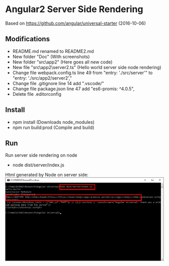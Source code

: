 # Angular2 Server Side Rendering

Based on https://github.com/angular/universal-starter (2016-10-06)

## Modifications
* README.md renamed to README2.md
* New folder "Doc" (With screenshots)
* New folder "src\app2" (Here goes all new code)
* New file "src\app2\server2.ts" (Hello world server side node rendering)
* Change file webpack.config.ts line 49 from "entry: './src/server'" to "entry: './src/app2/server2',"
* Change file .gitignore line 14 add ".vscode/" 
* Change file package.json line 47 add "es6-promis: ^4.0.5",
* Delete file .editorconfig

## Install
* npm install (Downloads node_modules)
* npm run build:prod (Compile and build)

## Run
Run server side rendering on node
* node dist/server/index.js 

Html generated by Node on server side:
![alt tag](Doc/Screenshot.png)